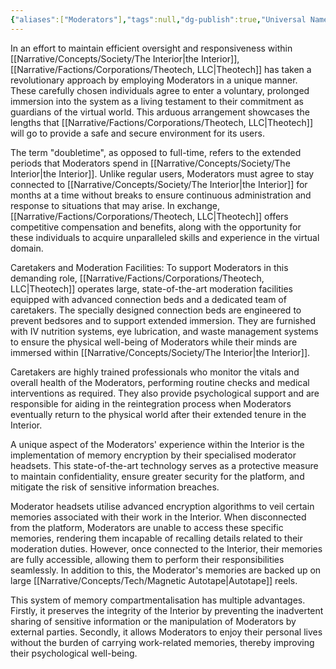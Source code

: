 ```yaml
---
{"aliases":["Moderators"],"tags":null,"dg-publish":true,"Universal Name":"𐑦𐑯𐑑𐑦𐑮𐑰𐑼 𐑥𐑭𐑛𐑼𐑱𐑑𐑼𐑟","permalink":"/narrative/concepts/society/interior-moderators/","dgPassFrontmatter":true}
---
```


In an effort to maintain efficient oversight and responsiveness within [[Narrative/Concepts/Society/The Interior\|the Interior]], [[Narrative/Factions/Corporations/Theotech, LLC\|Theotech]] has taken a revolutionary approach by employing Moderators in a unique manner. These carefully chosen individuals agree to enter a voluntary, prolonged immersion into the system as a living testament to their commitment as guardians of the virtual world. This arduous arrangement showcases the lengths that [[Narrative/Factions/Corporations/Theotech, LLC\|Theotech]] will go to provide a safe and secure environment for its users.

The term "doubletime", as opposed to full-time, refers to the extended periods that Moderators spend in [[Narrative/Concepts/Society/The Interior\|the Interior]]. Unlike regular users, Moderators must agree to stay connected to [[Narrative/Concepts/Society/The Interior\|the Interior]] for months at a time without breaks to ensure continuous administration and response to situations that may arise. In exchange, [[Narrative/Factions/Corporations/Theotech, LLC\|Theotech]] offers competitive compensation and benefits, along with the opportunity for these individuals to acquire unparalleled skills and experience in the virtual domain.

Caretakers and Moderation Facilities: To support Moderators in this demanding role, [[Narrative/Factions/Corporations/Theotech, LLC\|Theotech]] operates large, state-of-the-art moderation facilities equipped with advanced connection beds and a dedicated team of caretakers. The specially designed connection beds are engineered to prevent bedsores and to support extended immersion. They are furnished with IV nutrition systems, eye lubrication, and waste management systems to ensure the physical well-being of Moderators while their minds are immersed within [[Narrative/Concepts/Society/The Interior\|the Interior]].

Caretakers are highly trained professionals who monitor the vitals and overall health of the Moderators, performing routine checks and medical interventions as required. They also provide psychological support and are responsible for aiding in the reintegration process when Moderators eventually return to the physical world after their extended tenure in the Interior.

A unique aspect of the Moderators' experience within the Interior is the implementation of memory encryption by their specialised moderator headsets. This state-of-the-art technology serves as a protective measure to maintain confidentiality, ensure greater security for the platform, and mitigate the risk of sensitive information breaches.

Moderator headsets utilise advanced encryption algorithms to veil certain memories associated with their work in the Interior. When disconnected from the platform, Moderators are unable to access these specific memories, rendering them incapable of recalling details related to their moderation duties. However, once connected to the Interior, their memories are fully accessible, allowing them to perform their responsibilities seamlessly. In addition to this, the Moderator's memories are backed up on large [[Narrative/Concepts/Tech/Magnetic Autotape\|Autotape]] reels.

This system of memory compartmentalisation has multiple advantages. Firstly, it preserves the integrity of the Interior by preventing the inadvertent sharing of sensitive information or the manipulation of Moderators by external parties. Secondly, it allows Moderators to enjoy their personal lives without the burden of carrying work-related memories, thereby improving their psychological well-being.